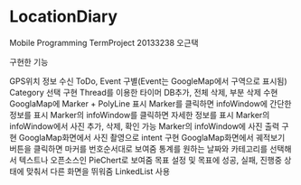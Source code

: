 # LocationDiary
Mobile Programming TermProject
20133238 오근택

구현한 기능

GPS위치 정보 수신
ToDo, Event 구별(Event는 GoogleMap에서 구역으로 표시됨)
Category 선택 구현
Thread를 이용한 타이머
DB추가, 전체 삭제, 부분 삭제 수현
GooglaMap에 Marker + PolyLine 표시
Marker를 클릭하면 infoWindow에 간단한 정보를 표시
Marker의 infoWindow를 클릭하면 자세한 정보를 표시
Marker의 infoWindow에서 사진 추가, 삭제, 확인 가능
Marker의 infoWindow에 사진 출력 구현
GooglaMap화면에서 사진 촬영으로 intent 구현
GooglaMap화면에서 궤적보기 버튼을 클릭하면 마커를 번호순서대로 보여줌
통계를 원하는 날짜와 카테고리를 선택해서 텍스트나 오픈소스인 PieChert로 보여줌
목표 설정 및 목표에 성공, 실패, 진행중 상태에 맞춰서 다른 화면을 뛰워줌
LinkedList 사용

